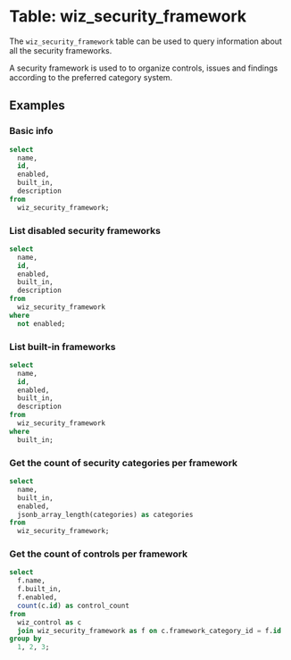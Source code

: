 # Table: wiz_security_framework

The `wiz_security_framework` table can be used to query information about all the security frameworks.

A security framework is used to to organize controls, issues and findings according to the preferred category system.

## Examples

### Basic info

```sql
select
  name,
  id,
  enabled,
  built_in,
  description
from
  wiz_security_framework;
```

### List disabled security frameworks  

```sql
select
  name,
  id,
  enabled,
  built_in,
  description
from
  wiz_security_framework
where
  not enabled;
```

### List built-in frameworks

```sql
select
  name,
  id,
  enabled,
  built_in,
  description
from
  wiz_security_framework
where
  built_in;
```

### Get the count of security categories per framework

```sql
select
  name,
  built_in,
  enabled,
  jsonb_array_length(categories) as categories
from
  wiz_security_framework;
```

### Get the count of controls per framework

```sql
select
  f.name,
  f.built_in,
  f.enabled,
  count(c.id) as control_count
from
  wiz_control as c
  join wiz_security_framework as f on c.framework_category_id = f.id
group by
  1, 2, 3;
```
